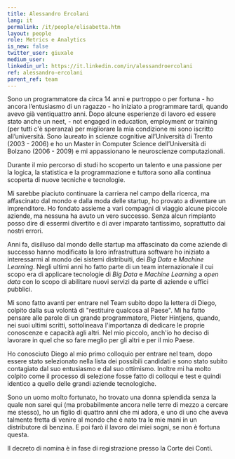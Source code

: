 ```yaml
---
title: Alessandro Ercolani
lang: it
permalink: /it/people/elisabetta.htm
layout: people
role: Metrics e Analytics
is_new: false
twitter_user: giuxale
medium_user:
linkedin_url: https://it.linkedin.com/in/alessandroercolani
ref: alessandro-ercolani
parent_ref: team
---
```

Sono un programmatore da circa 14 anni e purtroppo o per fortuna - ho ancora l’entusiasmo di un ragazzo - ho iniziato a programmare tardi, quando avevo già ventiquattro anni. Dopo alcune esperienze di lavoro ed essere stato anche un neet, - not engaged in education, employment or training (per tutti c'è speranza) per migliorare la mia condizione mi sono iscritto all’universitá. Sono laureato in scienze cognitive all’Università di Trento (2003 - 2006) e ho un Master in Computer Science dell’Università di Bolzano (2006 - 2009) e mi appassionano le neuroscienze computazionali.

Durante il mio percorso di studi ho scoperto un talento e una passione per la logica, la statistica e la programmazione e tuttora sono alla continua scoperta di nuove tecniche e tecnologie.

Mi sarebbe piaciuto continuare la  carriera nel campo della ricerca, ma affascinato dal mondo e dalla moda delle startup, ho provato a diventare un imprenditore. Ho fondato assieme a vari compagni di viaggio alcune piccole aziende,  ma nessuna ha avuto un vero successo. Senza alcun rimpianto posso dire di essermi divertito e di aver imparato tantissimo, soprattutto dai nostri errori.  

Anni fa, disilluso dal mondo delle startup ma affascinato da come aziende di successo hanno modificato la loro infrastruttura software ho iniziato a interessarmi al mondo dei sistemi distribuiti, dei *Big Data* e *Machine Learning*. Negli ultimi anni ho fatto parte di un team internazionale il cui scopo era di applicare tecnologie di *Big Data* e *Machine Learning* a *open data* con lo scopo di abilitare nuovi servizi da parte di aziende e uffici pubblici.

Mi sono fatto avanti per entrare nel Team subito dopo la lettera di Diego, colpito dalla sua volontà di "restituire qualcosa al Paese". Mi ha fatto pensare alle parole di un grande programmatore, Pieter Hintjens, quando, nei suoi ultimi scritti, sottolineava l'importanza di dedicare le proprie conoscenze e capacità agli altri. Nel mio piccolo, anch'io ho deciso di lavorare in quel che so fare meglio per gli altri e per il mio Paese.

Ho conosciuto Diego al mio primo colloquio per entrare nel team, dopo essere stato selezionato nella lista dei possibili candidati e sono stato subito contagiato dal suo entusiasmo e dal suo ottimismo. Inoltre mi ha molto colpito come il processo di selezione fosse fatto di colloqui e test e quindi identico a quello delle grandi aziende tecnologiche.

Sono un uomo molto fortunato, ho trovato una donna splendida senza la quale non sarei qui (ma probabilmente ancora nelle terre di mezzo a cercare me stesso), ho un figlio di quattro anni che mi adora, e uno di uno che aveva talmente fretta di venire al mondo che è nato tra le mie mani in un distributore di benzina. E poi farò il lavoro dei miei sogni, se non è fortuna questa.

Il decreto di nomina è in fase di registrazione presso la Corte dei Conti.
